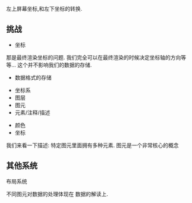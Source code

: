 左上屏幕坐标,和左下坐标的转换.

## 挑战

- 坐标

那是最终渲染坐标的问题.
我们完全可以在最终渲染的时候决定坐标轴的方向等等...
这个并不影响我们的数据的存储.

- 数据格式的存储

* 坐标系
* 图层
* 图元
* 元素/注释/描述

- 颜色
- 坐标

我们来看一下描述:
特定图元里面拥有多种元素.
图元是一个非常核心的概念

## 其他系统

布局系统

不同图元对数据的处理体现在 数据的解读上.
